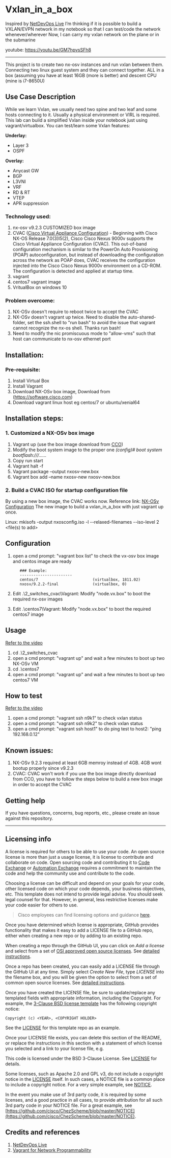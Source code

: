 # Vxlan_in_a_box

Inspired by [NetDevOps Live](https://developer.cisco.com/netdevops/live/)
I’m thinking if it is possible to build a VXLAN/EVPN network in my notebook so that I can test/code the network whenever/wherever
Now, I can carry my vxlan network on the plane or in the submarine

youtube: https://youtu.be/GM7hpvsSFh8

***************************************************
This project is to create two nx-osv instances and run vxlan between them. Connecting two linux guest system and they can connect together.
ALL in a box (assuming you have at least 16GB (more is better) and descent CPU (mine is i7-8650U)

## Use Case Description
While we learn Vxlan, we usually need two spine and two leaf and some hosts connecting to it. Usually a physical environment or VIRL is required. This lab can build a simplified Vxlan inside your notebook just using vagrant/virtualbox. You can test/learn some Vxlan features:

**Underlay:**
  - Layer 3
  - OSPF

**Overlay:**
  - Anycast GW
  - BGP
  - L3VNI
  - VRF
  - RD & RT
  - VTEP
  - APR suppression

### Technology used:
1. nx-osv v9.2.3 CUSTOMIZED box image
2. CVAC ([Cisco Virtual Appliance Configuration](https://www.cisco.com/c/en/us/td/docs/switches/datacenter/nexus9000/sw/7-x/nx-osv/configuration/guide/b_Cisco_Nexus_9000v/b_Cisco_Nexus_9000v_chapter_011.html)) - Beginning with Cisco NX-OS Release 7.0(3)I5(2), Cisco Cisco Nexus 9000v supports the Cisco Virtual Appliance Configuration (CVAC). This out-of-band configuration mechanism is similar to the PowerOn Auto Provisioning (POAP) autoconfiguration, but instead of downloading the configuration across the network as POAP does, CVAC receives the configuration injected into the Cisco Cisco Nexus 9000v environment on a CD-ROM. The configuration is detected and applied at startup time. 
3. vagrant
4. centos7 vagrant image
5. VritualBox on windows 10

### Problem overcome:
1. NX-OSv doesn't require to reboot twice to accept the CVAC
2. NX-OSv doesn't vagrant up twice. Need to disable the auto-shared-folder, set the ssh.shell to "run bash" to avoid the issue that vagrant cannot recognize the nx-os shell. Thanks run bash!
3. Need to modify the nic promiscuous mode to "allow-vms" such that host can communicate to nx-osv ethernet port


## Installation:

###  Pre-requisite:

1. Install Virtual Box
2. Install Vagrant
3. Download NX-OSv box image, Download from (https://software.cisco.com)
4. Download vagrant linux host eg centos/7 or ubuntu/xenial64
  
##  Installation steps:
### 1. Customized a NX-OSv box image  

1.	Vagrant up (use the box image download from [CCO](https://software.cisco.com))
2.	Modify the boot system image to the proper one *(config)# boot system bootflash:///……*
3.	Copy run start
4.	Vagrant halt -f
5.	Vagrant package –output nxosv-new.box
6.	Vagrant box add –name nxosv-new nxosv-new.box
    
### 2. Build a CVAC ISO for startup configuration file
 
By using a new box image, the CVAC works now. Reference link: [NX-OSv Configuration](https://www.cisco.com/c/en/us/td/docs/switches/datacenter/nexus9000/sw/7-x/nx-osv/configuration/guide/b_Cisco_Nexus_9000v.pdf) The new image to build a vxlan_in_a_box with just vagrant up once.

Linux: mkisofs -output nxosconfig.iso -l --relaxed-filenames --iso-level 2 <file(s) to add>

##  Configuration
1. open a cmd prompt: "vagrant box list" to check the vx-osv box image and centos image are ready

          ### Example:
          -----------------------
          centos/7                        (virtualbox, 1811.02)
          nxosv/9.2.2-final               (virtualbox, 0)
     
2. Edit .\2_switches_cvac\Vagrant: Modify "node.vx.box" to boot the required nx-osv images
3. Edit .\centos7\Vagrant: Modify "node.vx.box" to boot the required centos7 image
     
##  Usage 
[Refer to the video](https://youtu.be/GM7hpvsSFh8?t=29)

1. cd .\2_switches_cvac
2. open a cmd prompt: "vagrant up" and wait a few minutes to boot up two NX-OSv VM
3. cd .\centos7
4. open a cmd prompt: "vagrant up" and wait a few minutes to boot up two centos7 VM
     
##  How to test 
[Refer to the video](https://youtu.be/GM7hpvsSFh8?t=128)

1. open a cmd prompt: "vagrant ssh n9k1" to check vxlan status
2. open a cmd prompt: "vagrant ssh n9k2" to check vxlan status
3. open a cmd prompt: "vagrant ssh host1" to do ping test to host2: "ping 192.168.0.12"

## Known issues:

1. NX-OSv 9.2.3 required at least 6GB memroy instead of 4GB. 4GB wont bootup properly since v9.2.3
2. CVAC: CVAC won't work if you use the box image directly download from CCO, you have to follow the steps below to build a new box image in order to accept the CVAC

## Getting help
If you have questions, concerns, bug reports, etc., please create an issue against this repository.

----

## Licensing info

A license is required for others to be able to use your code. An open source license is more than just a usage license, it is license to contribute and collaborate on code. Open sourcing code and contributing it to [Code Exchange](https://developer.cisco.com/codeexchange/) or [Automation Exchange](https://developer.cisco.com/automation-exchange/) requires a commitment to maintain the code and help the community use and contribute to the code. 

Choosing a license can be difficult and depend on your goals for your code, other licensed code on which your code depends, your business objectives, etc.   This template does not intend to provide legal advise. You should seek legal counsel for that. However, in general, less restrictive licenses make your code easier for others to use.

> Cisco employees can find licensing options and guidance [here](https://wwwin-github.cisco.com/eckelcu/DevNet-Code-Exchange/blob/master/GitHubUsage.md#licensing-guidance).

Once you have determined which license is appropriate, GitHub provides functionality that makes it easy to add a LICENSE file to a GitHub repo, either when creating a new repo or by adding to an existing repo.

When creating a repo through the GitHub UI, you can click on *Add a license* and select from a set of [OSI approved open source licenses](https://opensource.org/licenses). See [detailed instructions](https://help.github.com/articles/licensing-a-repository/#applying-a-license-to-a-repository-with-an-existing-license).

Once a repo has been created, you can easily add a LICENSE file through the GitHub UI at any time. Simply select *Create New File*, type *LICENSE* into the filename box, and you will be given the option to select from a set of common open source licenses. See [detailed instructions](https://help.github.com/articles/adding-a-license-to-a-repository/).

Once you have created the LICENSE file, be sure to update/replace any templated fields with appropriate information, including the Copyright. For example, the [3-Clause BSD license template](https://opensource.org/licenses/BSD-3-Clause) has the following copyright notice:

`Copyright (c) <YEAR>, <COPYRIGHT HOLDER>`

See the [LICENSE](./LICENSE) for this template repo as an example.

Once your LICENSE file exists, you can delete this section of the README, or replace the instructions in this section with a statement of which license you selected and a link to your license file, e.g.

This code is licensed under the BSD 3-Clause License. See [LICENSE](./LICENSE) for details.

Some licenses, such as Apache 2.0 and GPL v3, do not include a copyright notice in the [LICENSE](./LICENSE) itself. In such cases, a NOTICE file is a common place to include a copyright notice. For a very simple example, see [NOTICE](./NOTICE). 

In the event you make use of 3rd party code, it is required by some licenses, and a good practice in all cases, to provide attribution for all such 3rd party code in your NOTICE file. For a great example, see [https://github.com/cisco/ChezScheme/blob/master/NOTICE](https://github.com/cisco/ChezScheme/blob/master/NOTICE).   

## Credits and references

1. [NetDevOps Live](https://developer.cisco.com/netdevops/live/)
2. [Vagrant for Network Programmability](https://developer.cisco.com/codeexchange/github/repo/hpreston/vagrant_net_prog/)
